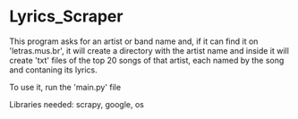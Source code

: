 # Lyrics_Scraper

This program asks for an artist or band name and, if it can find it on 'letras.mus.br',
it will create a directory with the artist name and inside it will create 'txt' files of the 
top 20 songs of that artist, each named by the song and contaning its lyrics.

To use it, run the 'main.py' file

Libraries needed: scrapy, google, os
